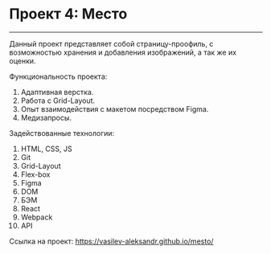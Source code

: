 # Проект 4: Место
------------------------------------
Данный проект представляет собой страницу-проофиль, с возможностью хранения и добавления изображений, а так же их оценки.

Функциональность проекта:
1. Адаптивная верстка.
2. Работа с Grid-Layout.
3. Опыт взаимодействия с макетом посредством Figma.
4. Медизапросы.

Задействованные технологии:
1. HTML, CSS, JS
2. Git
3. Grid-Layout
4. Flex-box
5. Figma
6. DOM
7. БЭМ
8. React
9. Webpack
10. API

Ссылка на проект:
https://vasilev-aleksandr.github.io/mesto/
